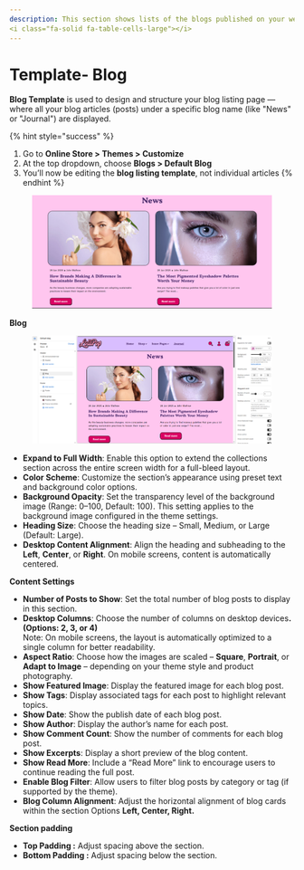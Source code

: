 ```yaml
---
description: This section shows lists of the blogs published on your website.
<i class="fa-solid fa-table-cells-large"></i>
---
```


# Template- Blog

**Blog Template** is used to design and structure your blog listing page — where all your blog articles (posts) under a specific blog name (like "News" or "Journal") are displayed.

{% hint style="success" %}
1. Go to **Online Store > Themes > Customize**
2. At the top dropdown, choose **Blogs > Default Blog**&#x20;
3. You’ll now be editing the **blog listing template**, not individual articles
{% endhint %}

<figure><img src=".gitbook/assets/blogs.png" alt=""><figcaption></figcaption></figure>

**Blog**

<figure><img src=".gitbook/assets/blogss.png" alt=""><figcaption></figcaption></figure>

* **Expand to Full Width**: Enable this option to extend the collections section across the entire screen width for a full-bleed layout.
* **Color Scheme**: Customize the section’s appearance using preset text and background color options.
* **Background Opacity**: Set the transparency level of the background image (Range: 0–100, Default: 100). This setting applies to the background image configured in the theme settings.
* **Heading Size**: Choose the heading size – Small, Medium, or Large (Default: Large).
* **Desktop Content Alignment**: Align the heading and subheading to the **Left**, **Center**, or **Right**. On mobile screens, content is automatically centered.

**Content Settings**

* **Number of Posts to Show**: Set the total number of blog posts to display in this section.
* **Desktop Columns**: Choose the number of columns on desktop device&#x73;**. (Options: 2, 3, or 4)**\
  Note: On mobile screens, the layout is automatically optimized to a single column for better readability.
* **Aspect Ratio**: Choose how the images are scaled – **Square**, **Portrait**, or **Adapt to Image** – depending on your theme style and product photography.
* **Show Featured Image**: Display the featured image for each blog post.
* **Show Tags**: Display associated tags for each post to highlight relevant topics.
* **Show Date**: Show the publish date of each blog post.
* **Show Author**: Display the author’s name for each post.
* **Show Comment Count**: Show the number of comments for each blog post.
* **Show Excerpts**: Display a short preview of the blog content.
* **Show Read More**: Include a “Read More” link to encourage users to continue reading the full post.
* **Enable Blog Filter**: Allow users to filter blog posts by category or tag (if supported by the theme).
* **Blog Column Alignment**: Adjust the horizontal alignment of blog cards within the section Options **Left, Center, Right.**

**Section padding**

* **Top Padding :** Adjust spacing above the section.
* **Bottom Padding :** Adjust spacing below the section.
